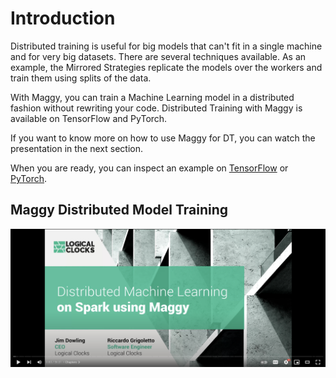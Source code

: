 # Introduction

Distributed training is useful for big models that can't fit in a single machine and for very big datasets.
There are several techniques available. As an example, the Mirrored Strategies replicate the models over the workers and 
train them using splits of the data. 

With Maggy, you can train a Machine Learning model in a distributed fashion without rewriting your code.
Distributed Training with Maggy is available on TensorFlow and PyTorch.

If you want to know more on how to use Maggy for DT, you can watch the presentation in the next section.

When you are ready, you can inspect an example on [TensorFlow](tensorflow.md) or [PyTorch](torch.md).

## Maggy Distributed Model Training
[![Maggy Distributed Model Training](../assets/images/maggy_dt_video.png)](
https://www.youtube.com/watch?v=1SHOwl37I5c)
